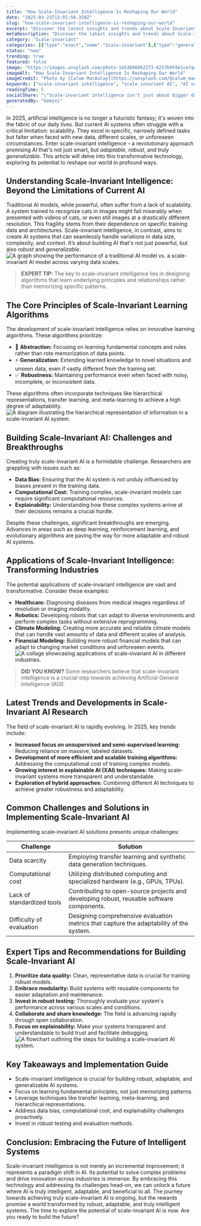 ```yaml
---
title: "How Scale-Invariant Intelligence Is Reshaping Our World"
date: "2025-03-23T13:01:56.358Z"
slug: "how-scale-invariant-intelligence-is-reshaping-our-world"
excerpt: "Discover the latest insights and trends about Scale-Invariant Intelligence. This comprehensive guide covers everything you need to know about Scale-Invariant Intelligence in 2025."
metaDescription: "Discover the latest insights and trends about Scale-Invariant Intelligence. This comprehensive guide covers everything you need to know about Scale-Invaria..."
category: "Scale-invariant"
categories: [{"type":"exact","name":"Scale-invariant"},{"type":"general","name":"Artificial Intelligence"},{"type":"medium","name":"Machine Learning"},{"type":"specific","name":"Deep Learning"},{"type":"niche","name":"Transfer Learning"}]
status: "new"
trending: true
featured: false
image: "https://images.unsplash.com/photo-1453686062273-6257b9fde1ce?q=85&w=1200&fit=max&fm=webp&auto=compress"
imageAlt: "How Scale-Invariant Intelligence Is Reshaping Our World"
imageCredit: "Photo by [Calum MacAulay](https://unsplash.com/@calum_mac) on Unsplash"
keywords: ["scale-invariant intelligence", "scale invariant AI", "AI scalability", "robust AI", "generalizable AI", "scale-invariant learning algorithms", "building scale-invariant AI", "applications of scale-invariant intelligence", "buy scale-invariant AI software", "scale-invariant AI research"]
readingTime: 5
socialShare: "\"Scale-invariant intelligence isn't just about bigger data; it's about smarter algorithms that adapt to any scale, unlocking AI's true potential.\""
generatedBy: "Gemini"
---
```




In 2025, artificial intelligence is no longer a futuristic fantasy; it's woven into the fabric of our daily lives.  But current AI systems often struggle with a critical limitation: scalability.  They excel in specific, narrowly defined tasks but falter when faced with new data, different scales, or unforeseen circumstances.  Enter scale-invariant intelligence – a revolutionary approach promising AI that's not just smart, but *adaptable*, *robust*, and truly *generalizable*. This article will delve into this transformative technology, exploring its potential to reshape our world in profound ways.

## Understanding Scale-Invariant Intelligence: Beyond the Limitations of Current AI

Traditional AI models, while powerful, often suffer from a lack of scalability.  A system trained to recognize cats in images might fail miserably when presented with videos of cats, or even still images at a drastically different resolution. This fragility stems from their dependence on specific training data and architectures.  Scale-invariant intelligence, in contrast, aims to create AI systems that can seamlessly handle variations in data size, complexity, and context.  It’s about building AI that's not just powerful, but also *robust* and *generalizable*.  ![A graph showing the performance of a traditional AI model vs. a scale-invariant AI model across varying data scales.](https://images.unsplash.com/photo-1453686062273-6257b9fde1ce?q=85&w=1200&fit=max&fm=webp&auto=compress)

> **EXPERT TIP:** The key to scale-invariant intelligence lies in designing algorithms that learn underlying principles and relationships rather than memorizing specific patterns.

## The Core Principles of Scale-Invariant Learning Algorithms

The development of scale-invariant intelligence relies on innovative learning algorithms. These algorithms prioritize:

* 🔑 **Abstraction:**  Focusing on learning fundamental concepts and rules rather than rote memorization of data points.
* ⚡ **Generalization:**  Extending learned knowledge to novel situations and unseen data, even if vastly different from the training set.
* ✅ **Robustness:**  Maintaining performance even when faced with noisy, incomplete, or inconsistent data.

These algorithms often incorporate techniques like hierarchical representations, transfer learning, and meta-learning to achieve a high degree of adaptability.  ![A diagram illustrating the hierarchical representation of information in a scale-invariant AI system.](https://images.unsplash.com/photo-1516192518150-0d8fee5425e3?q=85&w=1200&fit=max&fm=webp&auto=compress)

## Building Scale-Invariant AI: Challenges and Breakthroughs

Creating truly scale-invariant AI is a formidable challenge.  Researchers are grappling with issues such as:

* **Data Bias:**  Ensuring that the AI system is not unduly influenced by biases present in the training data.
* **Computational Cost:**  Training complex, scale-invariant models can require significant computational resources.
* **Explainability:**  Understanding how these complex systems arrive at their decisions remains a crucial hurdle.

Despite these challenges, significant breakthroughs are emerging.  Advances in areas such as deep learning, reinforcement learning, and evolutionary algorithms are paving the way for more adaptable and robust AI systems.

## Applications of Scale-Invariant Intelligence: Transforming Industries

The potential applications of scale-invariant intelligence are vast and transformative.  Consider these examples:

* **Healthcare:**  Diagnosing diseases from medical images regardless of resolution or imaging modality.
* **Robotics:**  Developing robots that can adapt to diverse environments and perform complex tasks without extensive reprogramming.
* **Climate Modeling:**  Creating more accurate and reliable climate models that can handle vast amounts of data and different scales of analysis.
* **Financial Modeling:**  Building more robust financial models that can adapt to changing market conditions and unforeseen events.  ![A collage showcasing applications of scale-invariant AI in different industries.](https://images.unsplash.com/photo-1417976737285-aea15c203d4a?q=85&w=1200&fit=max&fm=webp&auto=compress)

> **DID YOU KNOW?**  Some researchers believe that scale-invariant intelligence is a crucial step towards achieving Artificial General Intelligence (AGI).

## Latest Trends and Developments in Scale-Invariant AI Research

The field of scale-invariant AI is rapidly evolving.  In 2025, key trends include:

* **Increased focus on unsupervised and semi-supervised learning:**  Reducing reliance on massive, labeled datasets.
* **Development of more efficient and scalable training algorithms:**  Addressing the computational cost of training complex models.
* **Growing interest in explainable AI (XAI) techniques:**  Making scale-invariant systems more transparent and understandable.
* **Exploration of hybrid approaches:**  Combining different AI techniques to achieve greater robustness and adaptability.

## Common Challenges and Solutions in Implementing Scale-Invariant AI

Implementing scale-invariant AI solutions presents unique challenges:

| Challenge                      | Solution                                                                         |
|---------------------------------|-------------------------------------------------------------------------------------|
| Data scarcity                  | Employing transfer learning and synthetic data generation techniques.                |
| Computational cost              | Utilizing distributed computing and specialized hardware (e.g., GPUs, TPUs).         |
| Lack of standardized tools     | Contributing to open-source projects and developing robust, reusable software components. |
| Difficulty of evaluation        | Designing comprehensive evaluation metrics that capture the adaptability of the system.|

## Expert Tips and Recommendations for Building Scale-Invariant AI

1. **Prioritize data quality:**  Clean, representative data is crucial for training robust models.
2. **Embrace modularity:**  Build systems with reusable components for easier adaptation and maintenance.
3. **Invest in robust testing:**  Thoroughly evaluate your system's performance across various scales and conditions.
4. **Collaborate and share knowledge:**  The field is advancing rapidly through open collaboration.
5. **Focus on explainability:**  Make your systems transparent and understandable to build trust and facilitate debugging.  ![A flowchart outlining the steps for building a scale-invariant AI system.](https://images.unsplash.com/photo-1523901839036-a3030662f220?q=85&w=1200&fit=max&fm=webp&auto=compress)

## Key Takeaways and Implementation Guide

* Scale-invariant intelligence is crucial for building robust, adaptable, and generalizable AI systems.
* Focus on learning fundamental principles, not just memorizing patterns.
* Leverage techniques like transfer learning, meta-learning, and hierarchical representations.
* Address data bias, computational cost, and explainability challenges proactively.
* Invest in robust testing and evaluation methods.

## Conclusion: Embracing the Future of Intelligent Systems

Scale-invariant intelligence is not merely an incremental improvement; it represents a paradigm shift in AI.  Its potential to solve complex problems and drive innovation across industries is immense.  By embracing this technology and addressing its challenges head-on, we can unlock a future where AI is truly intelligent, adaptable, and beneficial to all.  The journey towards achieving truly scale-invariant AI is ongoing, but the rewards promise a world transformed by robust, adaptable, and truly intelligent systems.  The time to explore the potential of scale-invariant AI is now.  Are you ready to build the future?

